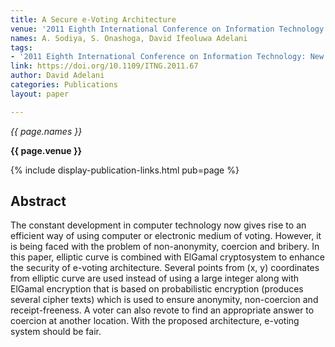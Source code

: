 ```yaml
---
title: A Secure e-Voting Architecture
venue: '2011 Eighth International Conference on Information Technology: New Generations'
names: A. Sodiya, S. Onashoga, David Ifeoluwa Adelani
tags:
- '2011 Eighth International Conference on Information Technology: New Generations'
link: https://doi.org/10.1109/ITNG.2011.67
author: David Adelani
categories: Publications
layout: paper

---
```


*{{ page.names }}*

**{{ page.venue }}**

{% include display-publication-links.html pub=page %}

## Abstract

The constant development in computer technology now gives rise to an efficient way of using computer or electronic medium of voting. However, it is being faced with the problem of non-anonymity, coercion and bribery. In this paper, elliptic curve is combined with ElGamal cryptosystem to enhance the security of e-voting architecture. Several points from (x, y) coordinates from elliptic curve are used instead of using a large integer along with ElGamal encryption that is based on probabilistic encryption (produces several cipher texts) which is used to ensure anonymity, non-coercion and receipt-freeness. A voter can also revote to find an appropriate answer to coercion at another location. With the proposed architecture, e-voting system should be fair.